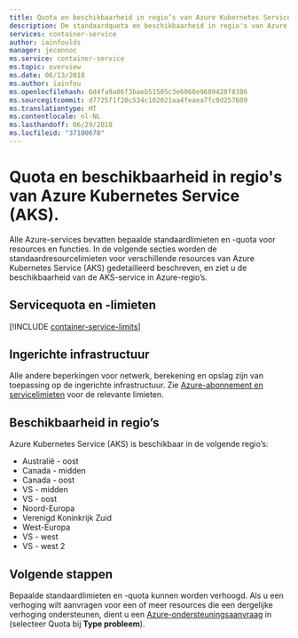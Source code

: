 ```yaml
---
title: Quota en beschikbaarheid in regio’s van Azure Kubernetes Service (AKS)
description: De standaardquota en beschikbaarheid in regio's van Azure Kubernetes Service (AKS).
services: container-service
author: iainfoulds
manager: jeconnoc
ms.service: container-service
ms.topic: overview
ms.date: 06/13/2018
ms.author: iainfou
ms.openlocfilehash: 6d4fa9a06f3baeb51505c3e6060e9689428f8386
ms.sourcegitcommit: d7725f1f20c534c102021aa4feaea7fc0d257609
ms.translationtype: HT
ms.contentlocale: nl-NL
ms.lasthandoff: 06/29/2018
ms.locfileid: "37100678"
---
```

# <a name="quotas-and-region-availability-for-azure-kubernetes-service-aks"></a>Quota en beschikbaarheid in regio's van Azure Kubernetes Service (AKS).

Alle Azure-services bevatten bepaalde standaardlimieten en -quota voor resources en functies. In de volgende secties worden de standaardresourcelimieten voor verschillende resources van Azure Kubernetes Service (AKS) gedetailleerd beschreven, en ziet u de beschikbaarheid van de AKS-service in Azure-regio’s.

## <a name="service-quotas-and-limits"></a>Servicequota en -limieten

[!INCLUDE [container-service-limits](../../includes/container-service-limits.md)]

## <a name="provisioned-infrastructure"></a>Ingerichte infrastructuur

Alle andere beperkingen voor netwerk, berekening en opslag zijn van toepassing op de ingerichte infrastructuur. Zie [Azure-abonnement en servicelimieten](../azure-subscription-service-limits.md) voor de relevante limieten.

## <a name="region-availability"></a>Beschikbaarheid in regio’s

Azure Kubernetes Service (AKS) is beschikbaar in de volgende regio’s:

- Australië - oost
- Canada - midden
- Canada - oost
- VS - midden
- VS - oost
- Noord-Europa
- Verenigd Koninkrijk Zuid
- West-Europa
- VS - west
- VS - west 2

## <a name="next-steps"></a>Volgende stappen

Bepaalde standaardlimieten en -quota kunnen worden verhoogd. Als u een verhoging wilt aanvragen voor een of meer resources die een dergelijke verhoging ondersteunen, dient u een [Azure-ondersteuningsaanvraag][azure-support] in (selecteer Quota bij **Type probleem**).

<!-- LINKS - External -->
[azure-support]: https://ms.portal.azure.com/#blade/Microsoft_Azure_Support/HelpAndSupportBlade/newsupportrequest
